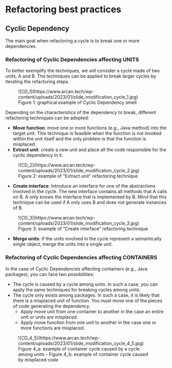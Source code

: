 # Refactoring best practices

## Cyclic Dependency
The main goal when refactoring a cycle is to break one or more dependencies. 

### Refactoring of Cyclic Dependencies affecting UNITS
To better exemplify the techniques, we will consider a cycle made of two units, A and B. The techniques can be applied to break larger cycles by iterating the refactoring steps.

<figure markdown>
![CD_1](https://www.arcan.tech/wp-content/uploads/2023/01/slide_modification_cycle_1.jpg)
  <figcaption>Figure 1: graphical example of Cyclic Dependency smell</figcaption>
</figure>

Depending on the characteristics of the dependency to break, different refactoring techniques can be adopted:

- **Move function**: move one or more functions (e.g., Java method) into the target unit. This technique is feasible when the function is not invoked within the unit itself and the only problem is that the function is misplaced.
- **Extract unit**: create a new unit and place all the code responsible for the cyclic dependency in it. 

<figure markdown>
![CD_2](https://www.arcan.tech/wp-content/uploads/2023/01/slide_modification_cycle_2.jpg)
  <figcaption>Figure 2: example of “Extract unit” refactoring technique</figcaption>
</figure>

- **Create interface**: Introduce an interface for one of the abstractions involved in the cycle. The new interface contains all methods that A calls on B. A only knows the interface that is implemented by B. Mind that this technique can be used if A only uses B and does not generate instances of B.

<figure markdown>
![CD_3](https://www.arcan.tech/wp-content/uploads/2023/01/slide_modification_cycle_3.jpg)
  <figcaption>Figure 3: example of “Create interface” refactoring technique</figcaption>
</figure>

- **Merge units**: if the units involved in the cycle represent a semantically single object, merge the units into a single unit.



### Refactoring of Cyclic Dependencies affecting CONTAINERS

In the case of Cyclic Dependencies affecting containers (e.g., Java packages), you can face two possibilities:
- The cycle is caused by a cycle among units. In such a case, you can apply the same techniques for breaking cycles among units.
- The cycle only exists among packages. In such a case, it is likely that there is a misplaced unit of function. You must move one of the pieces of code generating the dependency.
    - Apply move unit from one container to another in the case an entire unit or units are misplaced.
    - Apply move function from one unit to another in the case one or more functions are misplaced.

<figure markdown>
![CD_4_5](https://www.arcan.tech/wp-content/uploads/2023/01/slide_modification_cycle_4_5.jpg)
  <figcaption>Figure 4_a: example of container cycle caused by a cycle among units - Figure 4_b: example of container cycle caused by misplaced code</figcaption>
</figure>









